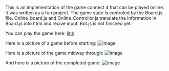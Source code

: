 This is an implementation of the game connect 4 that can be played online. It was written as a fun project.
The game state is controled by the Board.js file.
Online_board.js and Online_Controllor.js translate the information in Board.js into html and recive input.
Bot.js is not finished yet.

You can play the game here: [link](http://lucasvanmeter.github.io/connect4js/connect4.html)

Here is a picture of a game before starting: ![image](https://cloud.githubusercontent.com/assets/9029304/26429759/b149258c-409d-11e7-84e5-bb77a088b10b.png)

Here is a picture of the game midway through: ![image](https://cloud.githubusercontent.com/assets/9029304/26429802/fa80b21a-409d-11e7-9255-f45cbade4fa2.png)

And here is a picture of the completed game: ![image](https://cloud.githubusercontent.com/assets/9029304/26429832/3b402c86-409e-11e7-919c-08c45e07301f.png)
